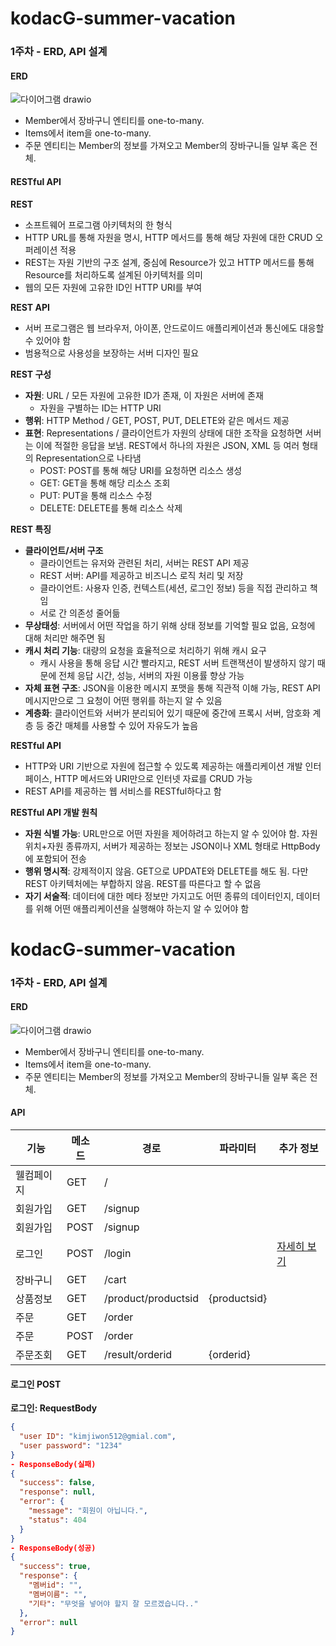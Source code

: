 # kodacG-summer-vacation

### 1주차 - ERD, API 설계

#### ERD
![다이어그램 drawio](https://github.com/user-attachments/assets/85a688f0-79a0-4176-93af-47a95debaefc)


- Member에서 장바구니 엔티티를 one-to-many.
- Items에서 item을 one-to-many.
- 주문 엔티티는 Member의 정보를 가져오고 Member의 장바구니들 일부 혹은 전체.

#### RESTful API

**REST**  
- 소프트웨어 프로그램 아키텍처의 한 형식
- HTTP URL를 통해 자원을 명시, HTTP 메서드를 통해 해당 자원에 대한 CRUD 오퍼레이션 적용
- REST는 자원 기반의 구조 설계, 중심에 Resource가 있고 HTTP 메서드를 통해 Resource를 처리하도록 설계된 아키텍처를 의미
- 웹의 모든 자원에 고유한 ID인 HTTP URI를 부여

**REST API**  
- 서버 프로그램은 웹 브라우저, 아이폰, 안드로이드 애플리케이션과 통신에도 대응할 수 있어야 함
- 범용적으로 사용성을 보장하는 서버 디자인 필요

**REST 구성**
- **자원**: URL / 모든 자원에 고유한 ID가 존재, 이 자원은 서버에 존재
  - 자원을 구별하는 ID는 HTTP URI
- **행위**: HTTP Method / GET, POST, PUT, DELETE와 같은 메서드 제공
- **표현**: Representations / 클라이언트가 자원의 상태에 대한 조작을 요청하면 서버는 이에 적절한 응답을 보냄. REST에서 하나의 자원은 JSON, XML 등 여러 형태의 Representation으로 나타냄
  - POST: POST를 통해 해당 URI를 요청하면 리소스 생성
  - GET: GET을 통해 해당 리소스 조회
  - PUT: PUT을 통해 리소스 수정
  - DELETE: DELETE를 통해 리소스 삭제

**REST 특징**
- **클라이언트/서버 구조**
  - 클라이언트는 유저와 관련된 처리, 서버는 REST API 제공
  - REST 서버: API를 제공하고 비즈니스 로직 처리 및 저장
  - 클라이언트: 사용자 인증, 컨텍스트(세션, 로그인 정보) 등을 직접 관리하고 책임
  - 서로 간 의존성 줄어듦
- **무상태성**: 서버에서 어떤 작업을 하기 위해 상태 정보를 기억할 필요 없음, 요청에 대해 처리만 해주면 됨
- **캐시 처리 기능**: 대량의 요청을 효율적으로 처리하기 위해 캐시 요구
  - 캐시 사용을 통해 응답 시간 빨라지고, REST 서버 트랜잭션이 발생하지 않기 때문에 전체 응답 시간, 성능, 서버의 자원 이용률 향상 가능
- **자체 표현 구조**: JSON을 이용한 메시지 포맷을 통해 직관적 이해 가능, REST API 메시지만으로 그 요청이 어떤 행위를 하는지 알 수 있음
- **계층화**: 클라이언트와 서버가 분리되어 있기 때문에 중간에 프록시 서버, 암호화 계층 등 중간 매체를 사용할 수 있어 자유도가 높음

**RESTful API**
- HTTP와 URI 기반으로 자원에 접근할 수 있도록 제공하는 애플리케이션 개발 인터페이스, HTTP 메서드와 URI만으로 인터넷 자료를 CRUD 가능
- REST API를 제공하는 웹 서비스를 RESTful하다고 함

**RESTful API 개발 원칙**
- **자원 식별 가능**: URL만으로 어떤 자원을 제어하려고 하는지 알 수 있어야 함. 자원 위치+자원 종류까지, 서버가 제공하는 정보는 JSON이나 XML 형태로 HttpBody에 포함되어 전송
- **행위 명시적**: 강제적이지 않음. GET으로 UPDATE와 DELETE를 해도 됨. 다만 REST 아키텍처에는 부합하지 않음. REST를 따른다고 할 수 없음
- **자기 서술적**: 데이터에 대한 메타 정보만 가지고도 어떤 종류의 데이터인지, 데이터를 위해 어떤 애플리케이션을 실행해야 하는지 알 수 있어야 함



# kodacG-summer-vacation

### 1주차 - ERD, API 설계

#### ERD
![다이어그램 drawio](https://github.com/user-attachments/assets/7d79589c-15d6-462d-83ae-9f38767b8b10)

- Member에서 장바구니 엔티티를 one-to-many.
- Items에서 item을 one-to-many.
- 주문 엔티티는 Member의 정보를 가져오고 Member의 장바구니들 일부 혹은 전체.

#### API

| 기능       | 메소드 | 경로                | 파라미터       | 추가 정보 |
|------------|--------|---------------------|----------------|-----------|
| 웰컴페이지 | GET    | /                   |                |           |
| 회원가입   | GET    | /signup             |                |           |
| 회원가입   | POST   | /signup             |                |           |
| 로그인     | POST   | /login              |                | [자세히 보기](#로그인-post)  |
| 장바구니   | GET    | /cart               |                |           |
| 상품정보   | GET    | /product/productsid | {productsid}   |           |
| 주문       | GET    | /order              |                |           |
| 주문       | POST   | /order              |                |           |
| 주문조회   | GET    | /result/orderid     | {orderid}      |           |

#### 로그인 POST
**로그인: RequestBody**
```json
{
  "user ID": "kimjiwon512@gmial.com",
  "user password": "1234"
}
- ResponseBody(실패)
{
  "success": false,
  "response": null,
  "error": {
    "message": "회원이 아닙니다.",
    "status": 404
  }
}
- ResponseBody(성공)
{
  "success": true,
  "response": {
    "멤버id": "",
    "멤버이름": "",
    "기타": "무엇을 넣어야 할지 잘 모르겠습니다.."
  },
  "error": null
}




